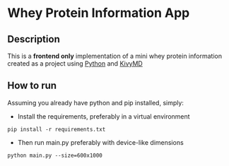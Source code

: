# **Whey Protein Information App**

Description
-------------
This is a **frontend only** implementation of a mini whey protein information created as a project using [Python](https://www.google.com/url?sa=t&rct=j&q=&esrc=s&source=web&cd=&cad=rja&uact=8&ved=2ahUKEwjht53auM32AhWwQEEAHflhBMQQFnoECAgQAQ&url=https%3A%2F%2Fwww.python.org%2F&usg=AOvVaw0QREvGsjwHKp2GtoYvs1JH) and [KivyMD](https://kivymd.readthedocs.io/en/1.1.1/)

How to run
-----------
Assuming you already have python and pip installed, simply: 

* Install the requirements, preferably in a virtual environment
```
pip install -r requirements.txt
```
* Then run main.py preferably with device-like dimensions
```
python main.py --size=600x1000
```
